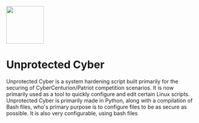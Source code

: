 <img src="https://github.com/user-attachments/assets/ec5d3a19-0001-470e-8397-e40149cf59e6" width="100"/>

# Unprotected Cyber
Unprotected Cyber is a system hardening script built primarily for the securing of CyberCenturion/Patriot competition scenarios. It is now primarily used as a tool to quickly configure and edit certain Linux scripts. 
Unprotected Cyber is primarily made in Python, along with a compilation of Bash files, who's primary purpose is to configure files to be as secure as possible. It is also very configurable, using bash files 
